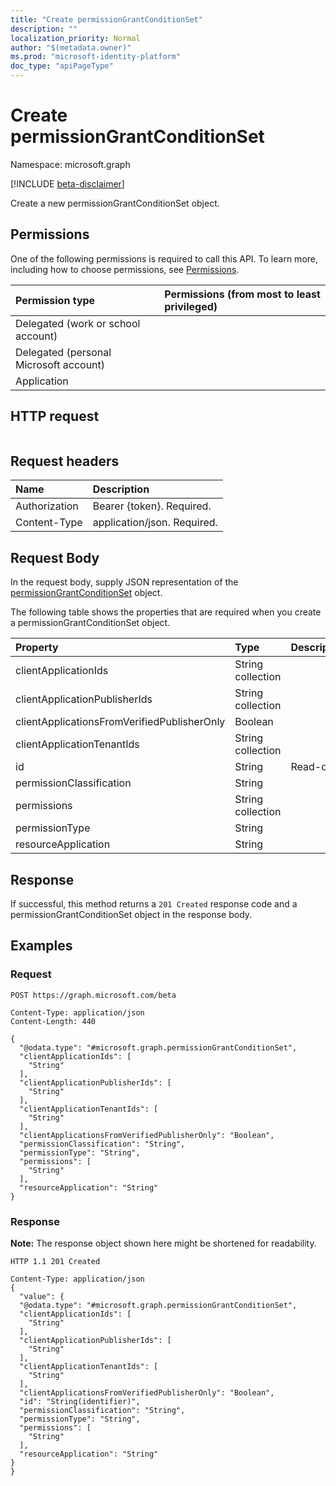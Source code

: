 ```yaml
---
title: "Create permissionGrantConditionSet"
description: ""
localization_priority: Normal
author: "$(metadata.owner)"
ms.prod: "microsoft-identity-platform"
doc_type: "apiPageType"
---
```


# Create permissionGrantConditionSet

Namespace: microsoft.graph

[!INCLUDE [beta-disclaimer](../../includes/beta-disclaimer.md)]

Create a new permissionGrantConditionSet object.

## Permissions

One of the following permissions is required to call this API. To learn more, including how to choose permissions, see [Permissions](/graph/permissions-reference).

| Permission type                        | Permissions (from most to least privileged) |
| :------------------------------------- | :------------------------------------------ |
| Delegated (work or school account)     |                                             |
| Delegated (personal Microsoft account) |                                             |
| Application                            |                                             |

## HTTP request

<!-- {
  "blockType": "ignored"
}
-->

```http

```

## Request headers

| Name          | Description                 |
| :------------ | :-------------------------- |
| Authorization | Bearer {token}. Required.   |
| Content-Type  | application/json. Required. |

## Request Body

In the request body, supply JSON representation of the [permissionGrantConditionSet](../resources/-permissiongrantconditionset.md) object.

<!-- Actions and Functions -->

<!-- CRUD Methods -->

The following table shows the properties that are required when you create a permissionGrantConditionSet object.

| Property                                    | Type              | Description |
| :------------------------------------------ | :---------------- | :---------- |
| clientApplicationIds                        | String collection |             |
| clientApplicationPublisherIds               | String collection |             |
| clientApplicationsFromVerifiedPublisherOnly | Boolean           |             |
| clientApplicationTenantIds                  | String collection |             |
| id                                          | String            | Read-only.  |
| permissionClassification                    | String            |             |
| permissions                                 | String collection |             |
| permissionType                              | String            |             |
| resourceApplication                         | String            |             |

## Response

If successful, this method returns a `201 Created` response code and a permissionGrantConditionSet object in the response body.

## Examples

### Request

<!-- {
  "blockType": "request",
  "name": "create_permissiongrantconditionset"
}
-->

```http
POST https://graph.microsoft.com/beta

Content-Type: application/json
Content-Length: 440

{
  "@odata.type": "#microsoft.graph.permissionGrantConditionSet",
  "clientApplicationIds": [
    "String"
  ],
  "clientApplicationPublisherIds": [
    "String"
  ],
  "clientApplicationTenantIds": [
    "String"
  ],
  "clientApplicationsFromVerifiedPublisherOnly": "Boolean",
  "permissionClassification": "String",
  "permissionType": "String",
  "permissions": [
    "String"
  ],
  "resourceApplication": "String"
}

```

### Response

**Note:** The response object shown here might be shortened for readability.

<!-- {
  "blockType": "response",
  "truncated": true,
  "@odata.type": "Microsoft.DirectoryServices.permissionGrantConditionSet"
}
-->

```http
HTTP 1.1 201 Created

Content-Type: application/json
{
  "value": {
  "@odata.type": "#microsoft.graph.permissionGrantConditionSet",
  "clientApplicationIds": [
    "String"
  ],
  "clientApplicationPublisherIds": [
    "String"
  ],
  "clientApplicationTenantIds": [
    "String"
  ],
  "clientApplicationsFromVerifiedPublisherOnly": "Boolean",
  "id": "String(identifier)",
  "permissionClassification": "String",
  "permissionType": "String",
  "permissions": [
    "String"
  ],
  "resourceApplication": "String"
}
}

```
